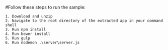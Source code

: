 

#Follow these steps to run the sample:

	1. Download and unzip
	2. Navigate to the root directory of the extracted app in your command shell
	3. Run npm install
	4. Run bower install
	5. Run gulp
	6. Run nodemon .\server\server.js